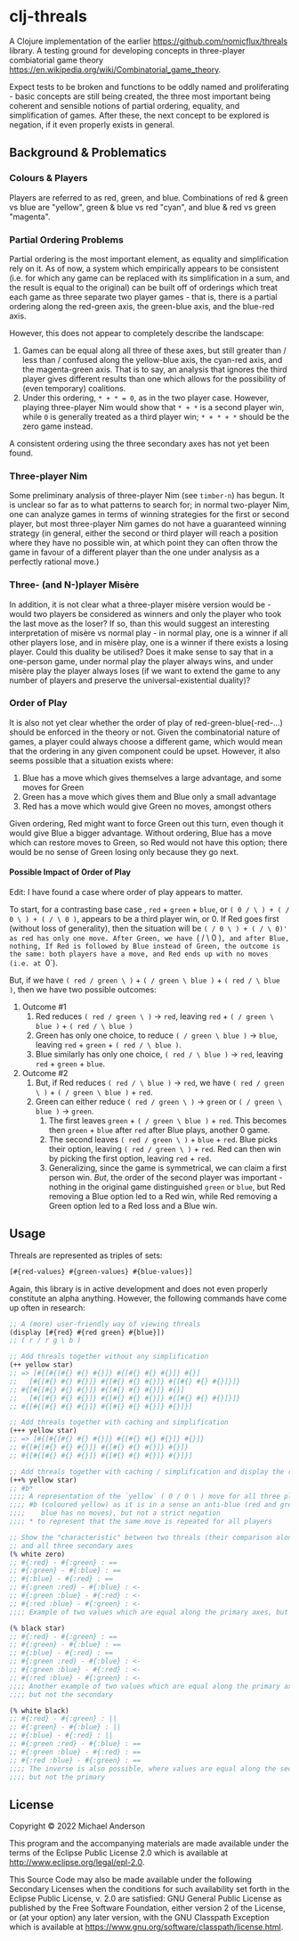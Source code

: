# clj-threals

A Clojure implementation of the earlier https://github.com/nomicflux/threals library. A testing ground for developing
concepts in three-player combiatorial game theory https://en.wikipedia.org/wiki/Combinatorial_game_theory.

Expect tests to be broken and functions to be oddly named and proliferating - basic concepts are still being created,
the three most important being coherent and sensible notions of partial ordering, equality, and simplification of games.
After these, the next concept to be explored is negation, if it even properly exists in general.

## Background & Problematics

### Colours & Players

Players are referred to as red, green, and blue. Combinations of red & green vs blue are "yellow", green & blue vs red
"cyan", and blue & red vs green "magenta".

### Partial Ordering Problems

Partial ordering is the most important element, as equality and simplification rely on it. As of now, a system which
empirically appears to be consistent (i.e. for which any game can be replaced with its simplification in a sum, and the
result is equal to the original) can be built off of orderings which treat each game as three separate two player
games - that is, there is a partial ordering along the red-green axis, the green-blue axis, and the blue-red axis.

However, this does not appear to completely describe the landscape:
1. Games can be equal along all three of these axes, but still greater than / less than / confused along the yellow-blue
   axis, the cyan-red axis, and the magenta-green axis. That is to say, an analysis that ignores the third player gives
   different results than one which allows for the possibility of (even temporary) coalitions.
2. Under this ordering, `* + * = 0`, as in the two player case. However, playing three-player Nim would show that `* + *` is
   a second player win, while `0` is generally treated as a third player win; `* + * + *` should be the zero game instead.

A consistent ordering using the three secondary axes has not yet been found.

### Three-player Nim

Some preliminary analysis of three-player Nim (see `timber-n`) has begun. It is unclear so far as to what patterns to
search for; in normal two-player Nim, one can analyze games in terms of winning strategies for the first or second
player, but most three-player Nim games do not have a guaranteed winning strategy (in general, either the second or
third player will reach a position where they have no possible win, at which point they can often throw the game in
favour of a different player than the one under analysis as a perfectly rational move.) 

### Three- (and N-)player Misère

In addition, it is not clear what a three-player misère version would be - would two players be considered as winners
and only the player who took the last move as the loser? If so, than this would suggest an interesting interpretation of
misère vs normal play - in normal play, one is a winner if all other players lose, and in misère play, one is
a winner if there exists a losing player. Could this duality be utilised? Does it make sense to say that in a one-person
game, under normal play the player always wins, and under misère play the player always loses (if we want to extend the
game to any number of players and preserve the universal-existential duality)?

### Order of Play

It is also not yet clear whether the order of play of red-green-blue(-red-...) should be enforced in the theory or not. Given
the combinatorial nature of games, a player could always choose a different game, which would mean that the ordering in
any given component could be upset. However, it also seems possible that a situation exists where:

1. Blue has a move which gives themselves a large advantage, and some moves for Green
2. Green has a move which gives them and Blue only a small advantage
3. Red has a move which would give Green no moves, amongst others

Given ordering, Red might want to force Green out this turn, even though it would give Blue a bigger advantage. Without
ordering, Blue has a move which can restore moves to Green, so Red would not have this option; there would be no sense
of Green losing only because they go next.

#### Possible Impact of Order of Play

Edit: I have found a case where order of play appears to matter.

To start, for a contrasting base case , `red` + `green` + `blue`, or `( 0 / \ ) + ( / 0 \ ) + ( / \ 0 )`, appears to be a third player win, or 0.
If Red goes first (without loss of generality), then the situation will be `( / 0 \ ) + ( / \ 0)' as red has only one move. After Green, we have
`( / \ 0 )`, and after Blue, nothing, If Red is followed by Blue instead of Green, the outcome is the same: both players
have a move, and Red ends up with no moves (i.e. at `0`).

But, if we have `( red / green \ )` + `( / green \ blue )` + `( red / \ blue )`, then we have two possible outcomes:
1. Outcome #1
    1. Red reduces `( red / green \ )` -> `red`, leaving `red` + `( / green \ blue )` + `( red / \ blue )`
    2. Green has only one choice, to reduce `( / green \ blue )` -> `blue`, leaving `red` + `green` + `( red / \ blue )`.
    3. Blue similarly has only one choice, `( red / \ blue )` -> `red`, leaving `red` + `green` + `blue`.
2. Outcome #2
    1. But, if Red reduces `( red / \ blue )` -> `red`, we have `( red / green \ )` + `( / green \ blue )` + `red`.
    2. Green can either reduce `( red / green \ )` -> `green` or `( / green \ blue )` -> `green`. 
        1. The first leaves `green` + `( / green \ blue )` + `red`. This becomes then `green` + `blue` after `red` after
           Blue plays, another 0 game.
        2. The second leaves `( red / green \ )` + `blue` + `red`. Blue picks their option, leaving `( red / green \ )` +
           `red`. Red can then win by picking the first option, leaving `red` + `red`.
        3. Generalizing, since the game is symmetrical, we can claim a first person win. *But*, the order of the second
           player was important - nothing in the original game distinguished `green` or `blue`, but Red removing a Blue
           option led to a Red win, while Red removing a Green option led to a Red loss and a Blue win.

## Usage

Threals are represented as triples of sets:

```clojure
[#{red-values} #{green-values} #{blue-values}]
```

Again, this library is in active development and does not even properly constitute an alpha anything. However, the
following commands have come up often in research:

```clojure
;; A (more) user-friendly way of viewing threals
(display [#{red} #{red green} #{blue}])
;; ( r / r g \ b )

;; Add threals together without any simplification
(++ yellow star)
;; => [#{[#{[#{} #{} #{}]} #{[#{} #{} #{}]} #{}]
;;   [#{[#{} #{} #{}]} #{[#{} #{} #{}]} #{[#{} #{} #{}]}]}
;; #{[#{[#{} #{} #{}]} #{[#{} #{} #{}]} #{}]
;;   [#{[#{} #{} #{}]} #{[#{} #{} #{}]} #{[#{} #{} #{}]}]}
;; #{[#{[#{} #{} #{}]} #{[#{} #{} #{}]} #{}]}]

;; Add threals together with caching and simplification
(+++ yellow star)
;; => [#{[#{[#{} #{} #{}]} #{[#{} #{} #{}]} #{}]}
;; #{[#{[#{} #{} #{}]} #{[#{} #{} #{}]} #{}]}
;; #{[#{[#{} #{} #{}]} #{[#{} #{} #{}]} #{}]}]

;; Add threals together with caching / simplification and display the result
(++% yellow star)
;; #b* 
;;;; A representation of the `yellow` ( 0 / 0 \ ) move for all three players
;;;; #b (coloured yellow) as it is in a sense an anti-blue (red and green can move to zero,
;;;;    blue has no moves), but not a strict negation
;;;; * to represent that the same move is repeated for all players

;; Show the "characteristic" between two threals (their comparison along all three primary 
;; and all three secondary axes 
(% white zero)
;; #{:red} - #{:green} : ==
;; #{:green} - #{:blue} : ==
;; #{:blue} - #{:red} : ==
;; #{:green :red} - #{:blue} : <-
;; #{:green :blue} - #{:red} : <-
;; #{:red :blue} - #{:green} : <-
;;;; Example of two values which are equal along the primary axes, but not the secondary

(% black star)
;; #{:red} - #{:green} : ==
;; #{:green} - #{:blue} : ==
;; #{:blue} - #{:red} : ==
;; #{:green :red} - #{:blue} : <-
;; #{:green :blue} - #{:red} : <-
;; #{:red :blue} - #{:green} : <-
;;;; Another example of two values which are equal along the primary axes, 
;;;; but not the secondary

(% white black)
;; #{:red} - #{:green} : ||
;; #{:green} - #{:blue} : ||
;; #{:blue} - #{:red} : ||
;; #{:green :red} - #{:blue} : ==
;; #{:green :blue} - #{:red} : ==
;; #{:red :blue} - #{:green} : ==
;;;; The inverse is also possible, where values are equal along the secondary axes, 
;;;; but not the primary
```

## License

Copyright © 2022 Michael Anderson

This program and the accompanying materials are made available under the
terms of the Eclipse Public License 2.0 which is available at
http://www.eclipse.org/legal/epl-2.0.

This Source Code may also be made available under the following Secondary
Licenses when the conditions for such availability set forth in the Eclipse
Public License, v. 2.0 are satisfied: GNU General Public License as published by
the Free Software Foundation, either version 2 of the License, or (at your
option) any later version, with the GNU Classpath Exception which is available
at https://www.gnu.org/software/classpath/license.html.
